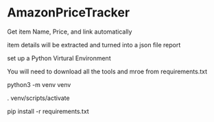 # AmazonPriceTracker


Get item Name, Price, and link automatically 

item details will be extracted and turned into a json file report




set up a Python Virtural Environment

You will need to download all the tools and mroe from requirements.txt




python3 -m venv venv

. venv/scripts/activate

pip install -r requirements.txt
